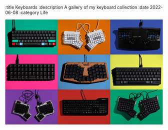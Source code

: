 :title Keyboards
:description A gallery of my keyboard collection
:date 2022-06-08
:category Life

<style>
  .gallery {
    display: grid;
    grid-template-columns: repeat(3, 1fr);
  }

  img {
    max-width: 100%;
    display: block;
  }

  .gallery div {
    position: relative;
  }

  .gallery span {
    visibility: hidden;
    position: absolute;
    top: 0;
    right: 0;
    color: var(--antique-white);
    background: var(--cafe-noir);
    padding: 0.5em;
  }

  .gallery div:hover span {
    visibility: visible;
  }
</style>

<section class="gallery">
  <div><span>Poker II</span><img src="poker_ii.thumb.jpg" /></div>
  <div><span>Ergodox EZ</span><img src="ergodox-ez-white.thumb.jpg" /></div>
  <div><span>Kinesis Advantage</span><img src="kinesis-advantage.thumb.jpg" /></div>
  <div><span>Planck EZ</span><img src="planck-ez.thumb.jpg" /></div>
  <div><span>Atreus</span><img src="atreus.thumb.jpg" /></div>
  <div><span>Happy Hacking Pro 2</span><img src="hhkb_pro_2.thumb.jpg" /></div>
  <div><span>Ergodox Infinity</span><img src="ergodox-infinity.thumb.jpg" /></div>
  <div><span>DASKey</span><img src="daskey.thumb.jpg" /></div>
  <div><span>Ergodox EZ</span><img src="ergodox-ez-black.thumb.jpg" /></div>
</section>
